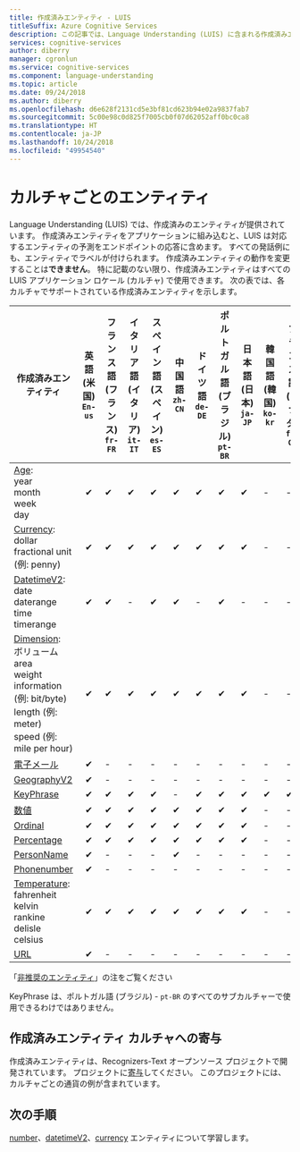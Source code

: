 ```yaml
---
title: 作成済みエンティティ - LUIS
titleSuffix: Azure Cognitive Services
description: この記事では、Language Understanding (LUIS) に含まれる作成済みエンティティの一覧を示します。
services: cognitive-services
author: diberry
manager: cgronlun
ms.service: cognitive-services
ms.component: language-understanding
ms.topic: article
ms.date: 09/24/2018
ms.author: diberry
ms.openlocfilehash: d6e628f2131cd5e3bf81cd623b94e02a9837fab7
ms.sourcegitcommit: 5c00e98c0d825f7005cb0f07d62052aff0bc0ca8
ms.translationtype: HT
ms.contentlocale: ja-JP
ms.lasthandoff: 10/24/2018
ms.locfileid: "49954540"
---
```

# <a name="entities-per-culture"></a>カルチャごとのエンティティ

Language Understanding (LUIS) では、作成済みのエンティティが提供されています。 作成済みエンティティをアプリケーションに組み込むと、LUIS は対応するエンティティの予測をエンドポイントの応答に含めます。 すべての発話例にも、エンティティでラベルが付けられます。 作成済みエンティティの動作を変更することは**できません**。 特に記載のない限り、作成済みエンティティはすべての LUIS アプリケーション ロケール (カルチャ) で使用できます。 次の表では、各カルチャでサポートされている作成済みエンティティを示します。

作成済みエンティティ   |   英語 (米国)<br>```En-us```   |   フランス語 (フランス)<br>```fr-FR```   |   イタリア語 (イタリア)<br>```it-IT```   |   スペイン語 (スペイン)<br>```es-ES```   |   中国語<br>```zh-CN```   |   ドイツ語<br>```de-DE```   |   ポルトガル語 (ブラジル)<br>```pt-BR```   |   日本語 (日本)<br>```ja-JP```   |   韓国語 (韓国)<br>```ko-kr```   | フランス語 (カナダ)<br>```fr-CA```   |   スペイン語 (メキシコ)<br>```es-MX```   |   オランダ語 (オランダ)<br>```nl-NL```   |
------|:------:|------|------|------|------|------|------|------|------|------|------|------|
[Age](luis-reference-prebuilt-age.md):<br>year<br>month<br>week<br>day   |    ✔   |    ✔   |    ✔   |    ✔   |    ✔   |    ✔   |    ✔   |    ✔   |   -   |   -   |   -   |   ✔   |
[Currency](luis-reference-prebuilt-currency.md):<br>dollar<br>fractional unit (例: penny)  |    ✔   |    ✔   |    ✔   |    ✔   |    ✔   |    ✔   |    ✔   |    ✔   |   -   |   -   |   -   |   ✔   |
[DatetimeV2](luis-reference-prebuilt-datetimev2.md):<br>date<br>daterange<br>time<br>timerange   |    ✔   |   ✔   |   -   |   ✔   |    ✔   |   -   |   ✔   |   -   |   -   |   -   |   -   |   -   |
[Dimension](luis-reference-prebuilt-dimension.md):<br>ボリューム<br>area<br>weight<br>information (例: bit/byte)<br>length (例: meter)<br>speed (例: mile per hour)  |    ✔   |    ✔   |    ✔   |    ✔   |    ✔   |    ✔   |    ✔   |    ✔   |   -   |   -   |   -   |   ✔   |
[電子メール](luis-reference-prebuilt-email.md)   |    ✔   |   -   |   -   |   -   |   -   |   -   |   -   |   -   |   -   |   -   |   -   |   -   |
[GeographyV2](luis-reference-prebuilt-geographyV2.md)   |    ✔   |   -   |   -   |   -   |   -   |   -   |   -   |   -   |   -   |   -   |   -   |   -   |
[KeyPhrase](luis-reference-prebuilt-keyphrase.md)   |    ✔   |   ✔   |   ✔   |   ✔   |   -   |   ✔   |   ✔   |   ✔   |   ✔   |   ✔   |   ✔   |   ✔   |
[数値](luis-reference-prebuilt-number.md)   |    ✔   |    ✔   |    ✔   |    ✔   |    ✔   |    ✔   |    ✔   |    ✔   |   -   |   -   |   -   |   ✔   |
[Ordinal](luis-reference-prebuilt-ordinal.md)   |    ✔   |    ✔   |    ✔   |    ✔   |    ✔   |    ✔   |    ✔   |    ✔   |   -   |   -   |   -   |   ✔   |
[Percentage](luis-reference-prebuilt-percentage.md)   |    ✔   |    ✔   |    ✔   |    ✔   |    ✔   |    ✔   |    ✔   |    ✔   |   -   |   -   |   -   |   ✔   |
[PersonName](luis-reference-prebuilt-person.md)   |    ✔   |    -   |    -   |    -   |    ✔   |    -   |    -   |    -   |   -   |   -   |   -   |   -   |
[Phonenumber](luis-reference-prebuilt-phonenumber.md)   |    ✔   |   -   |   -   |   -   |   -   |   -   |   -   |   -   |   -   |   -   |   -   |   -   |
[Temperature](luis-reference-prebuilt-temperature.md):<br>fahrenheit<br>kelvin<br>rankine<br>delisle<br>celsius   |    ✔   |    ✔   |    ✔   |    ✔   |    ✔   |    ✔   |    ✔   |    ✔   |   -   |   -   |   -   |   ✔   |
[URL](luis-reference-prebuilt-url.md)   |    ✔   |   -   |   -   |   -   |   -   |   -   |   -   |   -   |   -   |   -   |   -   |   -   |

「[非推奨のエンティティ](luis-reference-prebuilt-deprecated.md)」の注をご覧ください

KeyPhrase は、ポルトガル語 (ブラジル) - ```pt-BR``` のすべてのサブカルチャーで使用できるわけではありません。

<!--
## Examples of prebuilt entities in en-us culture
The following table lists prebuilt entities with example data and the return values.

Prebuilt entity   |   Example utterance   |   JSON
------|------|------|
 ```builtin.age```   |   ```100 year old```   |```{ "type": "builtin.age", "entity": "100 year old" }```|  
 ```builtin.age```   |   ```19 years old```   |```{ "type": "builtin.age", "entity": "19 years old" }```|
 ```builtin.currency```     |   ```1000.00 US dollars```   |```{ "type": "builtin.currency", "entity": "1000.00 us dollars" }```
 ```builtin.currency```     |   ```$ 67.5 B```   |```{ "type": "builtin.currency", "entity": "$ 67.5" }```|
 ```builtin.datetimeV2``` | See [builtin.datetimeV2](luis-reference-prebuilt-datetimev2.md) | See [builtin.datetimeV2](luis-reference-prebuilt-datetimev2.md) |
 ```builtin.dimension```     |   ```2 miles```   |```{ "type": "builtin.dimension", "entity": "2 miles" }```|
 ```builtin.dimension```     |  ```650 square kilometers```   |```{ "type": "builtin.dimension", "entity": "650 square kilometers" }```|
 ```builtin.email```     |  ```patti.owens@microsoft.com```   |```{ "type": "builtin.email", "entity": "patti.owens@microsoft.com" }```|
 ```builtin.number```     |  ```ten```   |``` { "type": "builtin.number", "entity": "ten" } ```|
 ```builtin.number```     |   ```3.1415```   |```  { "type": "builtin.number", "entity": "3 . 1415" }``` |
 ```builtin.ordinal```     |   ```first```   |```{ "type": "builtin.ordinal", "entity": "first" }``` |
 ```builtin.ordinal```     |   ```10th```   | ```{ "type": "builtin.ordinal", "entity": "10th" }``` |  
 ```builtin.percentage```   |   ```The stock price increase by 7 $ this year```   |```{ "type": "builtin.percentage", "entity": "7 %" }```|
 ```builtin.phonenumber```   |   ```my mobile is 00 44 161 1234567```   |```{ "type": "builtin.phonenumber", "entity": "00 44 161 1234567" }```|
 ```builtin.temperature```     |   ```10 degrees celsius```   | ```{ "type": "builtin.temperature", "entity": "10 degrees celcius" }```|   
 ```builtin.temperature```     |   ```78 F```   |```{ "type": "builtin.temperature", "entity": "78 f" }```|
 ```builtin.url```     |   ```http://www.luis.ai is a great cognitive service```   |```{ "type": "builtin.url", "entity": "http://www.luis.ai" }```|
-->

## <a name="contribute-to-prebuilt-entity-cultures"></a>作成済みエンティティ カルチャへの寄与
作成済みエンティティは、Recognizers-Text オープンソース プロジェクトで開発されています。 プロジェクトに[寄与](https://github.com/Microsoft/Recognizers-Text)してください。 このプロジェクトには、カルチャごとの通貨の例が含まれています。 

## <a name="next-steps"></a>次の手順

[number](luis-reference-prebuilt-number.md)、[datetimeV2](luis-reference-prebuilt-datetimev2.md)、[currency](luis-reference-prebuilt-currency.md) エンティティについて学習します。 
